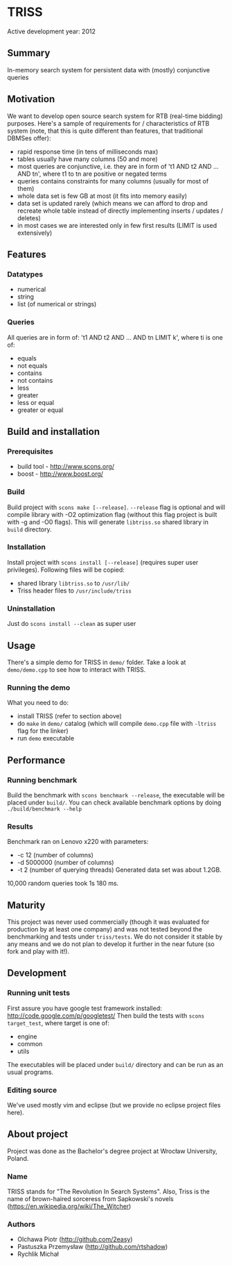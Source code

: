 # TRISS
Active development year: 2012

## Summary
In-memory search system for persistent data with (mostly) conjunctive queries

## Motivation
We want to develop open source search system for RTB (real-time bidding) purposes.
Here's a sample of requirements for / characteristics of RTB system (note, that this is quite different than features, that traditional DBMSes offer):
* rapid response time (in tens of milliseconds max)
* tables usually have many columns (50 and more)
* most queries are conjunctive, i.e. they are in form of 't1 AND t2 AND ... AND tn', where t1 to tn are positive or negated terms
* queries contains constraints for many columns (usually for most of them)
* whole data set is few GB at most (it fits into memory easily)
* data set is updated rarely (which means we can afford to drop and recreate whole table instead of directly implementing inserts / updates / deletes)
* in most cases we are interested only in few first results (LIMIT is used extensively)

## Features

### Datatypes
* numerical
* string
* list (of numerical or strings)

### Queries
All queries are in form of: 't1 AND t2 AND ... AND tn LIMIT k', where ti is one of:
* equals
* not equals
* contains
* not contains 
* less
* greater
* less or equal
* greater or equal

## Build and installation

### Prerequisites
* build tool - http://www.scons.org/
* boost - http://www.boost.org/

### Build
Build project with ```scons make [--release]```. ```--release``` flag is optional and will compile library with -O2 optimization flag (without this flag project is built with -g and -O0 flags).
This will generate ```libtriss.so``` shared library in ```build``` directory.

### Installation
Install project with ```scons install [--release]``` (requires super user privileges). Following files will be copied:
* shared library ```libtriss.so``` to ```/usr/lib/```
* Triss header files to ```/usr/include/triss```

### Uninstallation
Just do ```scons install --clean``` as super user

## Usage
There's a simple demo for TRISS in ```demo/``` folder. Take a look at ```demo/demo.cpp``` to see how to interact with TRISS.

### Running the demo
What you need to do:
* install TRISS (refer to section above)
* do ```make``` in ```demo/``` catalog (which will compile ```demo.cpp``` file with ```-ltriss``` flag for the linker)
* run ```demo``` executable

## Performance

### Running benchmark
Build the benchmark with ```scons benchmark --release```, the executable will be placed under ```build/```. You can check available benchmark options by doing ```./build/benchmark --help```

### Results
Benchmark ran on Lenovo x220 with parameters:
* -c 12 (number of columns)
* -d 5000000 (number of columns)
* -t 2 (number of querying threads)
Generated data set was about 1.2GB.

10,000 random queries took 1s 180 ms.

## Maturity
This project was never used commercially (though it was evaluated for production by at least one company) and was not tested beyond the benchmarking and tests under ```triss/tests```. We do not consider it stable by any means and we do not plan to develop it further in the near future (so fork and play with it!).

## Development

### Running unit tests
First assure you have google test framework installed: http://code.google.com/p/googletest/
Then build the tests with ```scons target_test```, where target is one of:
* engine
* common
* utils

The executables will be placed under ```build/``` directory and can be run as an usual programs.

### Editing source
We've used mostly vim and eclipse (but we provide no eclipse project files here).

## About project
Project was done as the Bachelor's degree project at Wrocław University, Poland.

### Name
TRISS stands for "The Revolution In Search Systems". Also, Triss is the name of brown-haired sorceress from Sapkowski's novels (https://en.wikipedia.org/wiki/The_Witcher)

### Authors
* Olchawa Piotr (http://github.com/2easy)
* Pastuszka Przemysław (http://github.com/rtshadow)
* Rychlik Michał 
